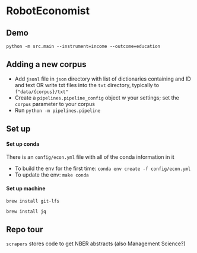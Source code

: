 # RobotEconomist

## Demo 

`python -m src.main --instrument=income --outcome=education`

## Adding a new corpus

- Add `jsonl` file in `json` directory with list of dictionaries containing and ID and text OR write txt files into the `txt` directory, typically to `f"data/{corpus}/txt"` 
- Create a `pipelines.pipeline_config` object w your settings; set the `corpus` parameter to your corpus
- Run `python -m pipelines.pipeline`

## Set up

#### Set up conda

There is an `config/econ.yml` file with all of the conda information in it
- To build the env for the first time: `conda env create -f config/econ.yml`
- To update the env: `make conda` 

#### Set up machine 

`brew install git-lfs`

`brew install jq`

## Repo tour 

`scrapers` stores code to get NBER abstracts (also Management Science?)